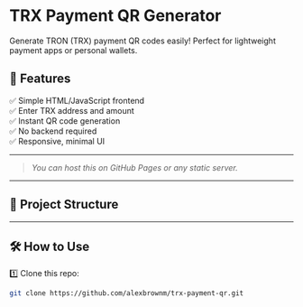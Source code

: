 # TRX Payment QR Generator

Generate TRON (TRX) payment QR codes easily! Perfect for lightweight payment apps or personal wallets.

## 🌟 Features

✅ Simple HTML/JavaScript frontend  
✅ Enter TRX address and amount  
✅ Instant QR code generation  
✅ No backend required  
✅ Responsive, minimal UI

---

> *You can host this on GitHub Pages or any static server.*
---

## 📂 Project Structure


---

## 🛠️ How to Use

1️⃣ Clone this repo:
```bash
git clone https://github.com/alexbrownm/trx-payment-qr.git
